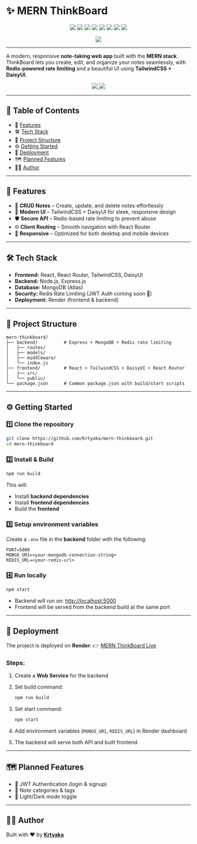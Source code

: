 # ✨ MERN ThinkBoard

<p align="center">
  <img src="https://img.shields.io/badge/Frontend-React-blue?logo=react&logoColor=white&style=for-the-badge" />
  <img src="https://img.shields.io/badge/Style-TailwindCSS-38B2AC?logo=tailwind-css&logoColor=white&style=for-the-badge" />
  <img src="https://img.shields.io/badge/UI-DaisyUI-5A0EF8?logo=tailwind-css&logoColor=white&style=for-the-badge" />
  <img src="https://img.shields.io/badge/Backend-Node.js-43853D?logo=node.js&logoColor=white&style=for-the-badge" />
  <img src="https://img.shields.io/badge/Framework-Express.js-000000?style=for-the-badge" />
  <img src="https://img.shields.io/badge/Database-MongoDB-47A248?logo=mongodb&logoColor=white&style=for-the-badge" />
  <img src="https://img.shields.io/badge/Rate--Limiting-Redis-DC382D?logo=redis&logoColor=white&style=for-the-badge" />
  <img src="https://img.shields.io/badge/Deployed%20on-Render-46E3B7?logo=render&logoColor=white&style=for-the-badge" />
  <p align="center">
  <a href="https://mern-thinkboard-4d5o.onrender.com">
    <img src="https://img.shields.io/badge/Live-Demo-blue?style=for-the-badge" />
  </a>
</p>

</p>

---

A modern, responsive **note-taking web app** built with the **MERN stack**.
ThinkBoard lets you create, edit, and organize your notes seamlessly, with **Redis-powered rate limiting** and a beautiful UI using **TailwindCSS + DaisyUI**.

<p align="center">
  <a href="https://mern-thinkboard-4d5o.onrender.com">
    <img src="https://img.shields.io/badge/Live-Demo-blue?style=for-the-badge&logo=appveyor" />
  </a>
  <a href="https://github.com/Krtyaka/mern-thinkboard">
    <img src="https://img.shields.io/badge/GitHub-Repo-black?style=for-the-badge&logo=github&logoColor=white" />
  </a>
</p>


---

## 📑 Table of Contents

- 📝 [Features](#-features)
- 🛠 [Tech Stack](#-tech-stack)
- 📂 [Project Structure](#-project-structure)
- ⚙️ [Getting Started](#-getting-started)
- 🚀 [Deployment](#-deployment)
- 🗺 [Planned Features](#-planned-features)
- 👨‍💻 [Author](#-author)

---

## 🚀 Features

* 📝 **CRUD Notes** – Create, update, and delete notes effortlessly
* 🎨 **Modern UI** – TailwindCSS + DaisyUI for sleek, responsive design
* 🛡 **Secure API** – Redis-based rate limiting to prevent abuse
* 🌐 **Client Routing** – Smooth navigation with React Router
* 📱 **Responsive** – Optimized for both desktop and mobile devices

---

## 🛠 Tech Stack

* **Frontend:** React, React Router, TailwindCSS, DaisyUI
* **Backend:** Node.js, Express.js
* **Database:** MongoDB (Atlas)
* **Security:** Redis Rate Limiting (JWT Auth coming soon 🚧)
* **Deployment:** Render (frontend & backend)

---

## 📂 Project Structure

```
mern-thinkboard/
├── backend/          # Express + MongoDB + Redis rate limiting
│   ├── routes/
│   ├── models/
│   ├── middleware/
│   └── index.js
├── frontend/         # React + TailwindCSS + DaisyUI + React Router
│   ├── src/
│   └── public/
└── package.json      # Common package.json with build/start scripts
```

---

## ⚙️ Getting Started

### 1️⃣ Clone the repository

```bash
git clone https://github.com/Krtyaka/mern-thinkboard.git
cd mern-thinkboard
```

### 2️⃣ Install & Build

```bash
npm run build
```

This will:

* Install **backend dependencies**
* Install **frontend dependencies**
* Build the **frontend**

### 3️⃣ Setup environment variables

Create a `.env` file in the **backend** folder with the following:

```env
PORT=5000
MONGO_URI=<your-mongodb-connection-string>
REDIS_URL=<your-redis-url>
```

### 4️⃣ Run locally

```bash
npm start
```

* Backend will run on: [http://localhost:5000](http://localhost:5000)
* Frontend will be served from the backend build at the same port

---

## 🚀 Deployment

The project is deployed on **Render**:
👉 [MERN ThinkBoard Live](https://mern-thinkboard-4d5o.onrender.com)

### Steps:

1. Create a **Web Service** for the backend
2. Set build command:

   ```bash
   npm run build
   ```
3. Set start command:

   ```bash
   npm start
   ```
4. Add environment variables (`MONGO_URI`, `REDIS_URL`) in Render dashboard
5. The backend will serve both API and built frontend

---

## 🗺 Planned Features

* 🔑 JWT Authentication (login & signup)
* 📂 Note categories & tags
* 🌙 Light/Dark mode toggle

---

## 👨‍💻 Author

Built with ❤️ by [**Krtyaka**](https://github.com/Krtyaka)

